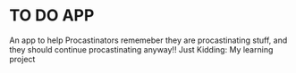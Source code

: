 # TO DO APP
An app to help Procastinators rememeber they are procastinating stuff, and they should continue procastinating anyway!! 
Just Kidding: My learning project
